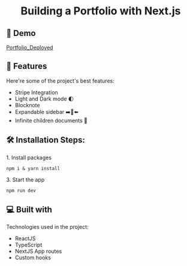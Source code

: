 <h1 align="center" id="title">Building a Portfolio with Next.js </h1>



<h2>🚀 Demo</h2>

[Portfolio_Deployed](https://meeroj-portfolio.netlify.app/)

  
  
<h2>🧐 Features</h2>

Here're some of the project's best features:

*   Stripe Integration
*   Light and Dark mode 🌓
*   Blocknote
*   Expandable sidebar ➡️🔀⬅️
*   Infinite children documents 🌲

<h2>🛠️ Installation Steps:</h2>

<p>1. Install packages</p>

```
npm i & yarn install
```




<p>3. Start the app</p>

```
npm run dev
```

  
  
<h2>💻 Built with</h2>

Technologies used in the project:

*   ReactJS
*   TypeScript
*   NextJS App routes
*   Custom hooks